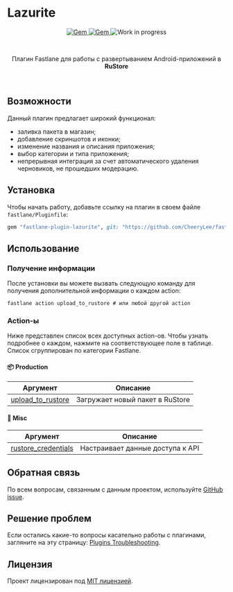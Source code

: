 # Lazurite

<p align="center">
<a href="https://opensource.org/licenses/MIT">
  <img alt="Gem" src="https://img.shields.io/badge/License-MIT-yellow.svg">
</a>
<a href="https://github.com/CheeryLee/fastlane-plugin-lazurite/releases">
  <img alt="Gem" src="https://img.shields.io/github/v/release/CheeryLee/fastlane-plugin-lazurite?display_name=tag&include_prereleases">
</a>
<img alt="Work in progress" src="https://img.shields.io/badge/stability-work_in_progress-lightgrey.svg">
</p>

<br/>
<p align="center">Плагин Fastlane для работы с развертыванием Android-приложений в <b>RuStore</b></p>
<br/>

## Возможности
Данный плагин предлагает широкий функционал:
* заливка пакета в магазин;
* добавление скриншотов и иконки;
* изменение названия и описания приложения;
* выбор категории и типа приложения;
* непрерывная интеграция за счет автоматического удаления черновиков, не прошедших модерацию.


## Установка

Чтобы начать работу, добавьте ссылку на плагин в своем файле `fastlane/Pluginfile`:
```ruby
gem "fastlane-plugin-lazurite", git: "https://github.com/CheeryLee/fastlane-plugin-lazurite" 
```

## Использование
### Получение информации
После установки вы можете вызвать следующую команду для получения дополнительной информации о каждом action:
```shell
fastlane action upload_to_rustore # или любой другой action
```

### Action-ы
Ниже представлен список всех доступных action-ов. Чтобы узнать подробнее о каждом, нажмите на соответствующее поле в таблице.
Список сгруппирован по категории Fastlane.

#### 📦 Production

| Аргумент                                               | Описание                        |
|--------------------------------------------------------|---------------------------------|
| [upload_to_rustore](docs/actions/upload_to_rustore.md) | Загружает новый пакет в RuStore |
#### 🔆 Misc

| Аргумент                                                   | Описание                         |
|------------------------------------------------------------|----------------------------------|
| [rustore_credentials](docs/actions/rustore_credentials.md) | Настраивает данные доступа к API |

## Обратная связь

По всем вопросам, связанным с данным проектом, используйте [GitHub issue](https://github.com/CheeryLee/fastlane-plugin-lazurite/issues).

## Решение проблем

Если остались какие-то вопросы касательно работы с плагинами, загляните на эту страницу:
[Plugins Troubleshooting](https://docs.fastlane.tools/plugins/plugins-troubleshooting/).

## Лицензия

Проект лицензирован под [MIT лицензией](LICENSE).
